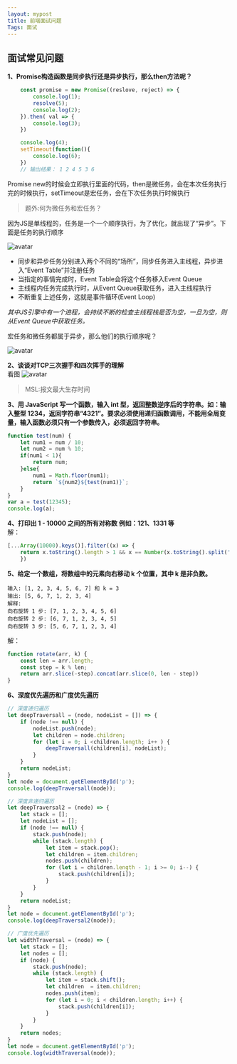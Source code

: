 ```yaml
---
layout: mypost
title: 前端面试问题
Tags: 面试
---
```

## 面试常见问题
**1、Promise构造函数是同步执行还是异步执行，那么then方法呢？**

```Javascript
	const promise = new Promise((reslove, reject) => {
		console.log(1);
		resolve(5);
		console.log(2);
	}).then( val => {
		console.log(3);
	})

	console.log(4);
	setTimeout(function(){
		console.log(6);
	})
	// 输出结果： 1 2 4 5 3 6
```
Promise new的时候会立即执行里面的代码，then是微任务，会在本次任务执行完的时候执行，setTimeout是宏任务，会在下次任务执行时候执行

>题外:何为微任务和宏任务？

因为JS是单线程的，任务是一个一个顺序执行，为了优化，就出现了“异步”。下面是任务的执行顺序

![avatar](2019-07-17-01.jpg)

* 同步和异步任务分别进入两个不同的“场所”，同步任务进入主线程，异步进入“Event Table”并注册任务
* 当指定的事情完成时，Event Table会将这个任务移入Event Queue
* 主线程内任务完成执行时，从Event Queue获取任务，进入主线程执行
* 不断重复上述任务，这就是事件循环(Event Loop)

*其中JS引擎中有一个进程，会持续不断的检查主线程栈是否为空，一旦为空，则从Event Queue中获取任务。*

宏任务和微任务都属于异步，那么他们的执行顺序呢？

![avatar](2019-07-17-02.jpg)


**2、谈谈对TCP三次握手和四次挥手的理解**            
看图
![avatar](2019-07-17-03.jpg)

> MSL:报文最大生存时间

**3、用 JavaScript 写一个函数，输入 int 型，返回整数逆序后的字符串。如：输入整型 1234，返回字符串“4321”。要求必须使用递归函数调用，不能用全局变量，输入函数必须只有一个参数传入，必须返回字符串。**

```Javascript
function test(num) {
    let num1 = num / 10;
    let num2 = num % 10;
    if(num1 < 1){
        return num;
    }else{
        num1 = Math.floor(num1);
        return `${num2}${test(num1)}`;
    }
}
var a = test(12345);
console.log(a);
```

**4、打印出 1 - 10000 之间的所有对称数 例如：121、1331 等**     
解：
```Javascript
[...Array(10000).keys()].filter((x) => {
    return x.toString().length > 1 && x == Number(x.toString().split('').reverse().join(''))
    })
```
**5、给定一个数组，将数组中的元素向右移动 k 个位置，其中 k 是非负数。**
```
输入: [1, 2, 3, 4, 5, 6, 7] 和 k = 3
输出: [5, 6, 7, 1, 2, 3, 4]
解释:
向右旋转 1 步: [7, 1, 2, 3, 4, 5, 6]
向右旋转 2 步: [6, 7, 1, 2, 3, 4, 5]
向右旋转 3 步: [5, 6, 7, 1, 2, 3, 4]
```
解：
```Javascript
function rotate(arr, k) {
    const len = arr.length;
    const step = k % len;
    return arr.slice(-step).concat(arr.slice(0, len - step))
}
```
**6、深度优先遍历和广度优先遍历**
```Javascript
// 深度递归遍历
let deepTraversall = (node, nodeList = []) => {
    if (node !== null) {
        nodeList.push(node);
        let children = node.children;
        for (let i = 0; i <children.length; i++ ) {
            deepTraversall(children[i], nodeList);
        }
    }
    return nodeList;
}
let node = document.getElementById('p');
console.log(deepTraversall(node));
```
```Javascript
// 深度非递归遍历
let deepTraversal2 = (node) => {
    let stack = [];
    let nodeList = [];
    if (node !== null) {
        stack.push(node);
        while (stack.length) {
            let item = stack.pop();
            let children = item.children;
            nodes.push(children);
            for (let i = children.length - 1; i >= 0; i--) {
                stack.push(children[i]);
            }
        }
    }
    return nodeList;
}
let node = document.getElementById('p');
console.log(deepTraversal2(node));
```
```Javascript
// 广度优先遍历
let widthTraversal = (node) => {
    let stack = [];
    let nodes = [];
    if (node) {
        stack.push(node);
        while (stack.length) {
            let item = stack.shift();
            let children  = item.children;
            nodes.push(item);
            for (let i = 0; i < children.length; i++) {
                stack.push(children[i]);
            }
        }
    }
    return nodes;
}
let node = document.getElementById('p');
console.log(widthTraversal(node));
```
